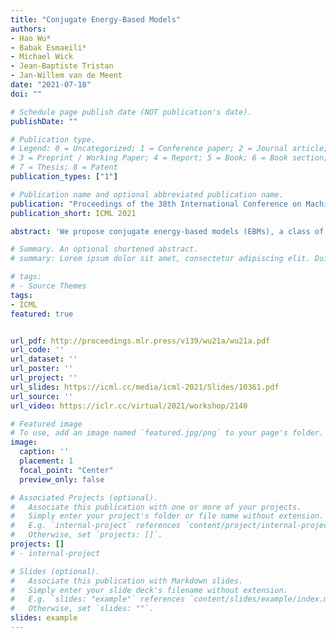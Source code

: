```yaml
---
title: "Conjugate Energy-Based Models"
authors:
- Hao Wu*
- Babak Esmaeili*
- Michael Wick
- Jean-Baptiste Tristan
- Jan-Willem van de Meent
date: "2021-07-18"
doi: ""

# Schedule page publish date (NOT publication's date).
publishDate: ""

# Publication type.
# Legend: 0 = Uncategorized; 1 = Conference paper; 2 = Journal article;
# 3 = Preprint / Working Paper; 4 = Report; 5 = Book; 6 = Book section;
# 7 = Thesis; 8 = Patent
publication_types: ["1"]

# Publication name and optional abbreviated publication name.
publication: "Proceedings of the 38th International Conference on Machine Learning"
publication_short: ICML 2021

abstract: 'We propose conjugate energy-based models (EBMs), a class of deep latent-variable models with a tractable posterior. Conjugate EBMs have similar use cases as variational autoencoders, in the sense that they learn an unsupervised mapping between data and latent variables. However these models omit a generator, which allows them to learn more flexible notions of similarity between data points. Our experiments demonstrate that conjugate EBMs achieve competitive results in terms of image modelling, predictive power of latent space, and out-of-distribution detection on a variety of datasets.'

# Summary. An optional shortened abstract.
# summary: Lorem ipsum dolor sit amet, consectetur adipiscing elit. Duis posuere tellus ac convallis placerat. Proin tincidunt magna sed ex sollicitudin condimentum.

# tags:
# - Source Themes
tags:
- ICML
featured: true


url_pdf: http://proceedings.mlr.press/v139/wu21a/wu21a.pdf
url_code: ''
url_dataset: ''
url_poster: ''
url_project: ''
url_slides: https://icml.cc/media/icml-2021/Slides/10361.pdf
url_source: ''
url_video: https://iclr.cc/virtual/2021/workshop/2140

# Featured image
# To use, add an image named `featured.jpg/png` to your page's folder.
image:
  caption: ''
  placement: 1
  focal_point: "Center"
  preview_only: false

# Associated Projects (optional).
#   Associate this publication with one or more of your projects.
#   Simply enter your project's folder or file name without extension.
#   E.g. `internal-project` references `content/project/internal-project/index.md`.
#   Otherwise, set `projects: []`.
projects: []
# - internal-project

# Slides (optional).
#   Associate this publication with Markdown slides.
#   Simply enter your slide deck's filename without extension.
#   E.g. `slides: "example"` references `content/slides/example/index.md`.
#   Otherwise, set `slides: ""`.
slides: example
---
```

